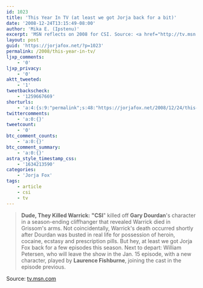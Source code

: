 ```yaml
---
id: 1023
title: 'This Year In TV (at least we got Jorja back for a bit)'
date: '2008-12-24T13:15:49-08:00'
author: 'Mika E. (Ipstenu)'
excerpt: 'MSN reflects on 2008 for CSI. Source: <a href="http://tv.msn.com/tv/year-in-review/favorite-tv-moments/?GT1=28103&photoidx=11">tv.msn.com</a>'
layout: post
guid: 'https://jorjafox.net/?p=1023'
permalink: /2008/this-year-in-tv/
ljxp_comments:
    - '0'
ljxp_privacy:
    - '0'
aktt_tweeted:
    - '1'
tweetbackscheck:
    - '1259667669'
shorturls:
    - 'a:4:{s:9:"permalink";s:48:"https://jorjafox.net/2008/12/24/this-year-in-tv/";s:7:"tinyurl";s:25:"http://tinyurl.com/lky6mb";s:4:"isgd";s:18:"http://is.gd/52Yfp";s:5:"bitly";s:20:"http://bit.ly/6APfGa";}'
twittercomments:
    - 'a:0:{}'
tweetcount:
    - '0'
btc_comment_counts:
    - 'a:0:{}'
btc_comment_summary:
    - 'a:0:{}'
astra_style_timestamp_css:
    - '1634213590'
categories:
    - 'Jorja Fox'
tags:
    - article
    - csi
    - tv
---
```


<blockquote><strong>Dude, They Killed Warrick:</strong> <strong>"CSI</strong>" killed off <strong>Gary Dourdan</strong>'s character in a season-ending cliffhanger that revealed Warrick died in Grissom's arms. Not coincidentally, Warrick's death occurred shortly after Dourdan was busted in real life for possession of heroin, cocaine, ecstasy and prescription pills. But hey, at least we got Jorja Fox back for a few episodes this season. Next to depart: William Petersen, who will leave the show in the Jan. 15 episode, with a new character, played by <strong>Laurence Fishburne</strong>, joining the cast in the episode previous.</blockquote>

Source: <a href="http://tv.msn.com/tv/year-in-review/favorite-tv-moments/?GT1=28103&photoidx=11">tv.msn.com</a>